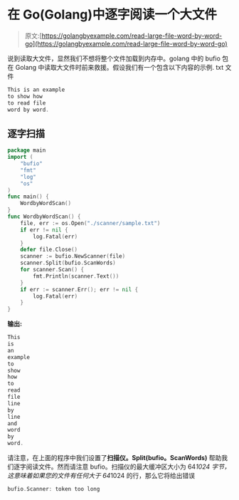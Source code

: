 # 在 Go(Golang)中逐字阅读一个大文件

> 原文:[https://golangbyexample.com/read-large-file-word-by-word-go](https://golangbyexample.com/read-large-file-word-by-word-go)

说到读取大文件，显然我们不想将整个文件加载到内存中。golang 中的 bufio 包在 Golang 中读取大文件时前来救援。假设我们有一个包含以下内容的示例. txt 文件

```go
This is an example
to show how
to read file
word by word.
```

## **逐字扫描**

```go
package main
import (
    "bufio"
    "fmt"
    "log"
    "os"
)
func main() {
    WordbyWordScan()
}
func WordbyWordScan() {
    file, err := os.Open("./scanner/sample.txt")
    if err != nil {
        log.Fatal(err)
    }
    defer file.Close()
    scanner := bufio.NewScanner(file)
    scanner.Split(bufio.ScanWords)
    for scanner.Scan() {
        fmt.Println(scanner.Text())
    }
    if err := scanner.Err(); err != nil {
        log.Fatal(err)
    }
}
```

**输出:**

```go
This
is
an
example
to
show
how
to
read
file
line
by
line
and
word
by
word.
```

请注意，在上面的程序中我们设置了**扫描仪。Split(bufio。ScanWords)** 帮助我们逐字阅读文件。然而请注意 bufio。扫描仪的最大缓冲区大小为 64*1024 字节，这意味着如果您的文件有任何大于 64*1024 的行，那么它将给出错误

```go
bufio.Scanner: token too long
```